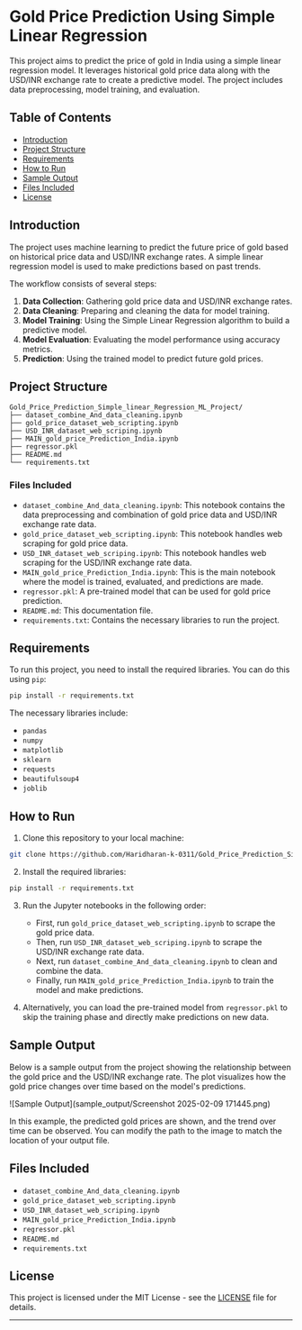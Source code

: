 # Gold Price Prediction Using Simple Linear Regression

This project aims to predict the price of gold in India using a simple linear regression model. It leverages historical gold price data along with the USD/INR exchange rate to create a predictive model. The project includes data preprocessing, model training, and evaluation.

## Table of Contents
- [Introduction](#introduction)
- [Project Structure](#project-structure)
- [Requirements](#requirements)
- [How to Run](#how-to-run)
- [Sample Output](#sample-output)
- [Files Included](#files-included)
- [License](#license)

## Introduction

The project uses machine learning to predict the future price of gold based on historical price data and USD/INR exchange rates. A simple linear regression model is used to make predictions based on past trends.

The workflow consists of several steps:
1. **Data Collection**: Gathering gold price data and USD/INR exchange rates.
2. **Data Cleaning**: Preparing and cleaning the data for model training.
3. **Model Training**: Using the Simple Linear Regression algorithm to build a predictive model.
4. **Model Evaluation**: Evaluating the model performance using accuracy metrics.
5. **Prediction**: Using the trained model to predict future gold prices.

## Project Structure

```
Gold_Price_Prediction_Simple_linear_Regression_ML_Project/
├── dataset_combine_And_data_cleaning.ipynb
├── gold_price_dataset_web_scripting.ipynb
├── USD_INR_dataset_web_scriping.ipynb
├── MAIN_gold_price_Prediction_India.ipynb
├── regressor.pkl
├── README.md
└── requirements.txt
```

### Files Included

- `dataset_combine_And_data_cleaning.ipynb`: This notebook contains the data preprocessing and combination of gold price data and USD/INR exchange rate data.
- `gold_price_dataset_web_scripting.ipynb`: This notebook handles web scraping for gold price data.
- `USD_INR_dataset_web_scriping.ipynb`: This notebook handles web scraping for the USD/INR exchange rate data.
- `MAIN_gold_price_Prediction_India.ipynb`: This is the main notebook where the model is trained, evaluated, and predictions are made.
- `regressor.pkl`: A pre-trained model that can be used for gold price prediction.
- `README.md`: This documentation file.
- `requirements.txt`: Contains the necessary libraries to run the project.

## Requirements

To run this project, you need to install the required libraries. You can do this using `pip`:

```bash
pip install -r requirements.txt
```

The necessary libraries include:
- `pandas`
- `numpy`
- `matplotlib`
- `sklearn`
- `requests`
- `beautifulsoup4`
- `joblib`

## How to Run

1. Clone this repository to your local machine:

```bash
git clone https://github.com/Haridharan-k-0311/Gold_Price_Prediction_Simple_linear_Regression_ML_Project.git
```

2. Install the required libraries:

```bash
pip install -r requirements.txt
```

3. Run the Jupyter notebooks in the following order:

   - First, run `gold_price_dataset_web_scripting.ipynb` to scrape the gold price data.
   - Then, run `USD_INR_dataset_web_scriping.ipynb` to scrape the USD/INR exchange rate data.
   - Next, run `dataset_combine_And_data_cleaning.ipynb` to clean and combine the data.
   - Finally, run `MAIN_gold_price_Prediction_India.ipynb` to train the model and make predictions.

4. Alternatively, you can load the pre-trained model from `regressor.pkl` to skip the training phase and directly make predictions on new data.

## Sample Output

Below is a sample output from the project showing the relationship between the gold price and the USD/INR exchange rate. The plot visualizes how the gold price changes over time based on the model's predictions.

![Sample Output](sample_output/Screenshot 2025-02-09 171445.png)

In this example, the predicted gold prices are shown, and the trend over time can be observed. You can modify the path to the image to match the location of your output file.

## Files Included

- `dataset_combine_And_data_cleaning.ipynb`
- `gold_price_dataset_web_scripting.ipynb`
- `USD_INR_dataset_web_scriping.ipynb`
- `MAIN_gold_price_Prediction_India.ipynb`
- `regressor.pkl`
- `README.md`
- `requirements.txt`

## License

This project is licensed under the MIT License - see the [LICENSE](LICENSE) file for details.

---
